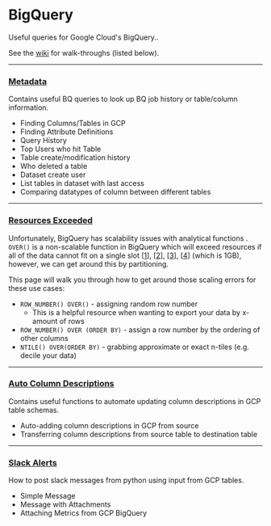 # BigQuery

Useful queries for Google Cloud's BigQuery..

See the [wiki](https://github.com/ElyseAndren/BigQuery/wiki) for walk-throughs (listed below).

***
### [Metadata](https://github.com/ElyseAndren/BigQuery/wiki/Metadata)

  Contains useful BQ queries to look up BQ job history or table/column information.
  
  * Finding Columns/Tables in GCP
  * Finding Attribute Definitions
  * Query History
  * Top Users who hit Table
  * Table create/modification history
  * Who deleted a table
  * Dataset create user
  * List tables in dataset with last access
  * Comparing datatypes of column between different tables
  
***
### [Resources Exceeded](https://github.com/ElyseAndren/BigQuery/wiki/Resources-Exceeded)

Unfortunately, BigQuery has scalability issues with analytical functions .
`OVER()` is a non-scalable function in BigQuery which will exceed resources if all of the data cannot fit on a single slot [[1](https://cloud.google.com/bigquery/docs/best-practices-performance-output#use_a_limit_clause_with_large_sorts)], [[2](https://stackoverflow.com/questions/34780543/fixing-resources-exceeded-in-bigquery-and-making-it-run-faster)], [[3](https://stackoverflow.com/questions/46005418/query-failed-error-resources-exceeded-during-query-execution-the-query-could-n)], [[4](https://github.com/ebmdatalab/openprescribing/issues/698)] (which is 1GB), however, we can get around this by partitioning.

This page will walk you through how to get around those scaling errors for these use cases:

* `ROW_NUMBER() OVER()` - assigning random row number
  * This is a helpful resource when wanting to export your data by x-amount of rows
* `ROW_NUMBER() OVER (ORDER BY)` - assign a row number by the ordering of other columns
* `NTILE() OVER(ORDER BY)` - grabbing approximate or exact n-tiles (e.g. decile your data)

***
### [Auto Column Descriptions](https://github.com/ElyseAndren/BigQuery/wiki/Column-Descriptions)

Contains useful functions to automate updating column descriptions in GCP table schemas.
  
* Auto-adding column descriptions in GCP from source
* Transferring column descriptions from source table to destination table

***
### [Slack Alerts](https://github.com/ElyseAndren/BigQuery/wiki/Slack-Alerts)

How to post slack messages from python using input from GCP tables.

* Simple Message
* Message with Attachments
* Attaching Metrics from GCP BigQuery
